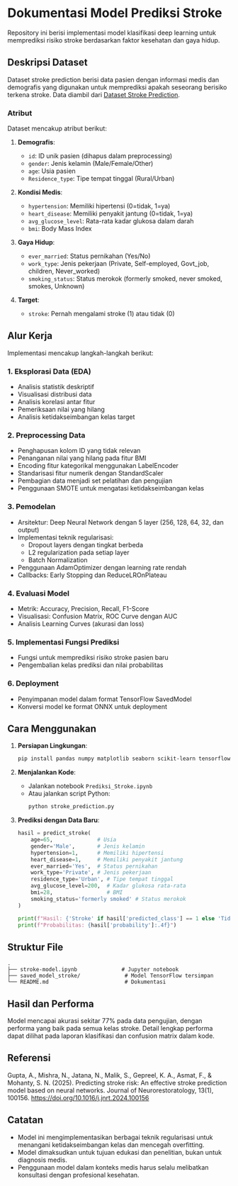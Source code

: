 # Dokumentasi Model Prediksi Stroke

Repository ini berisi implementasi model klasifikasi deep learning untuk memprediksi risiko stroke berdasarkan faktor kesehatan dan gaya hidup.

## Deskripsi Dataset

Dataset stroke prediction berisi data pasien dengan informasi medis dan demografis yang digunakan untuk memprediksi apakah seseorang berisiko terkena stroke. Data diambil dari [Dataset Stroke Prediction](https://www.kaggle.com/datasets/fedesoriano/stroke-prediction-dataset).


### Atribut

Dataset mencakup atribut berikut:

1. **Demografis**:
   - `id`: ID unik pasien (dihapus dalam preprocessing)
   - `gender`: Jenis kelamin (Male/Female/Other)
   - `age`: Usia pasien
   - `Residence_type`: Tipe tempat tinggal (Rural/Urban)

2. **Kondisi Medis**:
   - `hypertension`: Memiliki hipertensi (0=tidak, 1=ya)
   - `heart_disease`: Memiliki penyakit jantung (0=tidak, 1=ya)
   - `avg_glucose_level`: Rata-rata kadar glukosa dalam darah
   - `bmi`: Body Mass Index

3. **Gaya Hidup**:
   - `ever_married`: Status pernikahan (Yes/No)
   - `work_type`: Jenis pekerjaan (Private, Self-employed, Govt_job, children, Never_worked)
   - `smoking_status`: Status merokok (formerly smoked, never smoked, smokes, Unknown)

4. **Target**:
   - `stroke`: Pernah mengalami stroke (1) atau tidak (0)

## Alur Kerja

Implementasi mencakup langkah-langkah berikut:

### 1. Eksplorasi Data (EDA)
- Analisis statistik deskriptif
- Visualisasi distribusi data
- Analisis korelasi antar fitur
- Pemeriksaan nilai yang hilang
- Analisis ketidakseimbangan kelas target

### 2. Preprocessing Data
- Penghapusan kolom ID yang tidak relevan
- Penanganan nilai yang hilang pada fitur BMI
- Encoding fitur kategorikal menggunakan LabelEncoder
- Standarisasi fitur numerik dengan StandardScaler
- Pembagian data menjadi set pelatihan dan pengujian
- Penggunaan SMOTE untuk mengatasi ketidakseimbangan kelas

### 3. Pemodelan
- Arsitektur: Deep Neural Network dengan 5 layer (256, 128, 64, 32, dan output)
- Implementasi teknik regularisasi:
  - Dropout layers dengan tingkat berbeda
  - L2 regularization pada setiap layer
  - Batch Normalization
- Penggunaan AdamOptimizer dengan learning rate rendah
- Callbacks: Early Stopping dan ReduceLROnPlateau

### 4. Evaluasi Model
- Metrik: Accuracy, Precision, Recall, F1-Score
- Visualisasi: Confusion Matrix, ROC Curve dengan AUC
- Analisis Learning Curves (akurasi dan loss)

### 5. Implementasi Fungsi Prediksi
- Fungsi untuk memprediksi risiko stroke pasien baru
- Pengembalian kelas prediksi dan nilai probabilitas

### 6. Deployment
- Penyimpanan model dalam format TensorFlow SavedModel
- Konversi model ke format ONNX untuk deployment

## Cara Menggunakan

1. **Persiapan Lingkungan**:
   ```bash
   pip install pandas numpy matplotlib seaborn scikit-learn tensorflow imblearn tf2onnx
   ```

2. **Menjalankan Kode**:
   - Jalankan notebook `Prediksi_Stroke.ipynb` 
   - Atau jalankan script Python:
     ```bash
     python stroke_prediction.py
     ```

3. **Prediksi dengan Data Baru**:
   ```python
   hasil = predict_stroke(
       age=65,              # Usia
       gender='Male',       # Jenis kelamin
       hypertension=1,      # Memiliki hipertensi
       heart_disease=1,     # Memiliki penyakit jantung
       ever_married='Yes',  # Status pernikahan
       work_type='Private', # Jenis pekerjaan
       residence_type='Urban', # Tipe tempat tinggal
       avg_glucose_level=200,  # Kadar glukosa rata-rata
       bmi=28,                 # BMI
       smoking_status='formerly smoked' # Status merokok
   )
   
   print(f"Hasil: {'Stroke' if hasil['predicted_class'] == 1 else 'Tidak Stroke'}")
   print(f"Probabilitas: {hasil['probability']:.4f}")
   ```

## Struktur File

```
.
├── stroke-model.ipynb              # Jupyter notebook
├── saved_model_stroke/              # Model TensorFlow tersimpan
└── README.md                        # Dokumentasi
```

## Hasil dan Performa

Model mencapai akurasi sekitar 77% pada data pengujian, dengan performa yang baik pada semua kelas stroke. Detail lengkap performa dapat dilihat pada laporan klasifikasi dan confusion matrix dalam kode.
## Referensi

Gupta, A., Mishra, N., Jatana, N., Malik, S., Gepreel, K. A., Asmat, F., & Mohanty, S. N. (2025). Predicting stroke risk: An effective stroke prediction model based on neural networks. Journal of Neurorestoratology, 13(1), 100156. https://doi.org/10.1016/j.jnrt.2024.100156

## Catatan

- Model ini mengimplementasikan berbagai teknik regularisasi untuk menangani ketidakseimbangan kelas dan mencegah overfitting.
- Model dimaksudkan untuk tujuan edukasi dan penelitian, bukan untuk diagnosis medis.
- Penggunaan model dalam konteks medis harus selalu melibatkan konsultasi dengan profesional kesehatan.